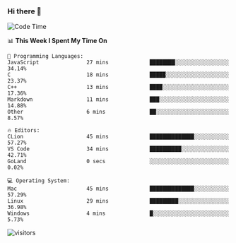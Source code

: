 ### Hi there 👋

<!--
**CrazyCollin/crazycollin** is a ✨ _special_ ✨ repository because its `README.md` (this file) appears on your GitHub profile.

Here are some ideas to get you started:

- 🔭 I’m currently working on ...
- 🌱 I’m currently learning ...
- 👯 I’m looking to collaborate on ...
- 🤔 I’m looking for help with ...
- 💬 Ask me about ...
- 📫 How to reach me: ...
- 😄 Pronouns: ...
- ⚡ Fun fact: ...
-->

<!--START_SECTION:waka-->
![Code Time](http://img.shields.io/badge/Code%20Time-141%20hrs-blue)

📊 **This Week I Spent My Time On** 

```text
💬 Programming Languages: 
JavaScript               27 mins             ████████░░░░░░░░░░░░░░░░░   34.14% 
C                        18 mins             █████░░░░░░░░░░░░░░░░░░░░   23.37% 
C++                      13 mins             ████░░░░░░░░░░░░░░░░░░░░░   17.36% 
Markdown                 11 mins             ███░░░░░░░░░░░░░░░░░░░░░░   14.88% 
Other                    6 mins              ██░░░░░░░░░░░░░░░░░░░░░░░   8.57%

🔥 Editors: 
CLion                    45 mins             ██████████████░░░░░░░░░░░   57.27% 
VS Code                  34 mins             ██████████░░░░░░░░░░░░░░░   42.71% 
GoLand                   0 secs              ░░░░░░░░░░░░░░░░░░░░░░░░░   0.02%

💻 Operating System: 
Mac                      45 mins             ██████████████░░░░░░░░░░░   57.29% 
Linux                    29 mins             █████████░░░░░░░░░░░░░░░░   36.98% 
Windows                  4 mins              █░░░░░░░░░░░░░░░░░░░░░░░░   5.73%

```


<!--END_SECTION:waka-->


![visitors](https://visitor-badge.glitch.me/badge?page_id=crazycollin.crazycollin&left_color=green&right_color=red)
